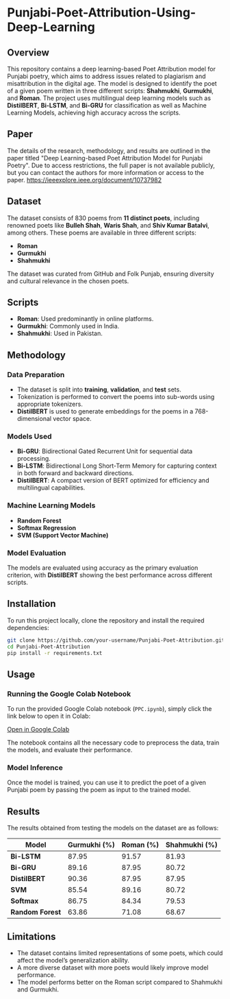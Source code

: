 # Punjabi-Poet-Attribution-Using-Deep-Learning

## Overview

This repository contains a deep learning-based Poet Attribution model for Punjabi poetry, which aims to address issues related to plagiarism and misattribution in the digital age. The model is designed to identify the poet of a given poem written in three different scripts: **Shahmukhi**, **Gurmukhi**, and **Roman**. The project uses multilingual deep learning models such as **DistilBERT**, **Bi-LSTM**, and **Bi-GRU** for classification as well as Machine Learning Models, achieving high accuracy across the scripts.

## Paper
The details of the research, methodology, and results are outlined in the paper titled "Deep Learning-based Poet Attribution Model for Punjabi Poetry". Due to access restrictions, the full paper is not available publicly, but you can contact the authors for more information or access to the paper. https://ieeexplore.ieee.org/document/10737982

## Dataset

The dataset consists of 830 poems from **11 distinct poets**, including renowned poets like **Bulleh Shah**, **Waris Shah**, and **Shiv Kumar Batalvi**, among others. These poems are available in three different scripts:

- **Roman**
- **Gurmukhi**
- **Shahmukhi**

The dataset was curated from GitHub and Folk Punjab, ensuring diversity and cultural relevance in the chosen poets.

## Scripts

- **Roman**: Used predominantly in online platforms.
- **Gurmukhi**: Commonly used in India.
- **Shahmukhi**: Used in Pakistan.

## Methodology

### Data Preparation
- The dataset is split into **training**, **validation**, and **test** sets.
- Tokenization is performed to convert the poems into sub-words using appropriate tokenizers.
- **DistilBERT** is used to generate embeddings for the poems in a 768-dimensional vector space.

### Models Used

- **Bi-GRU**: Bidirectional Gated Recurrent Unit for sequential data processing.
- **Bi-LSTM**: Bidirectional Long Short-Term Memory for capturing context in both forward and backward directions.
- **DistilBERT**: A compact version of BERT optimized for efficiency and multilingual capabilities.

### Machine Learning Models

- **Random Forest**
- **Softmax Regression**
- **SVM (Support Vector Machine)**

### Model Evaluation

The models are evaluated using accuracy as the primary evaluation criterion, with **DistilBERT** showing the best performance across different scripts.

## Installation

To run this project locally, clone the repository and install the required dependencies:

```bash
git clone https://github.com/your-username/Punjabi-Poet-Attribution.git
cd Punjabi-Poet-Attribution
pip install -r requirements.txt
```

## Usage

### Running the Google Colab Notebook
To run the provided Google Colab notebook (`PPC.ipynb`), simply click the link below to open it in Colab:

[Open in Google Colab](https://colab.research.google.com/drive/your_notebook_link_here)

The notebook contains all the necessary code to preprocess the data, train the models, and evaluate their performance.

### Model Inference
Once the model is trained, you can use it to predict the poet of a given Punjabi poem by passing the poem as input to the trained model.

## Results

The results obtained from testing the models on the dataset are as follows:

| Model       | Gurmukhi (%) | Roman (%) | Shahmukhi (%) |
|-------------|--------------|-----------|---------------|
| **Bi-LSTM** | 87.95        | 91.57     | 81.93         |
| **Bi-GRU**  | 89.16        | 87.95     | 80.72         |
| **DistilBERT** | 90.36     | 87.95     | 87.95         |
| **SVM**     | 85.54        | 89.16     | 80.72         |
| **Softmax** | 86.75        | 84.34     | 79.53         |
| **Random Forest** | 63.86  | 71.08     | 68.67         |

## Limitations

- The dataset contains limited representations of some poets, which could affect the model’s generalization ability.
- A more diverse dataset with more poets would likely improve model performance.
- The model performs better on the Roman script compared to Shahmukhi and Gurmukhi.


